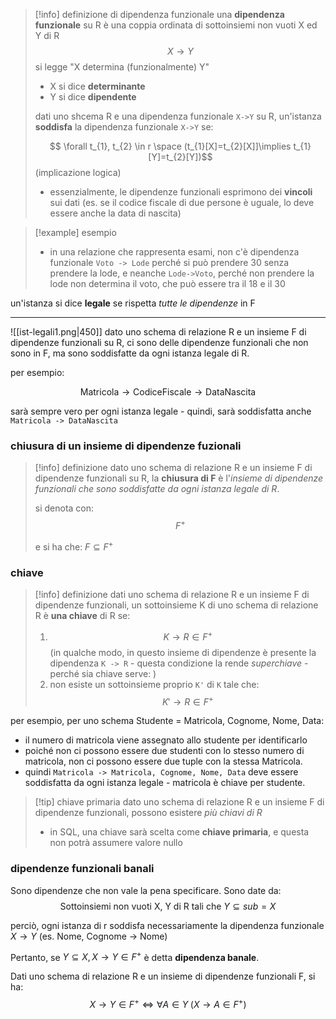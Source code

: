 >[!info] definizione di dipendenza funzionale
>una **dipendenza funzionale** su R è una coppia ordinata di sottoinsiemi non vuoti X ed Y di R
>$$X \to Y$$
>si legge "X determina (funzionalmente) Y"
>- X si dice **determinante**
>- Y si dice **dipendente**
>  
>  dati uno shcema R e una dipendenza funzionale `X->Y` su R, un'istanza **soddisfa** la dipendenza funzionale `X->Y` se:
>  
>$$ \forall t_{1}, t_{2} \in r \space (t_{1}[X]=t_{2}[X]]\implies t_{1}[Y]=t_{2}[Y])$$
>(implicazione logica)
>- essenzialmente, le dipendenze funzionali esprimono dei **vincoli** sui dati (es. se il codice fiscale di due persone è uguale, lo deve essere anche la data di nascita)

>[!example] esempio
>- in una relazione che rappresenta esami, non c'è dipendenza funzionale `Voto -> Lode` perché si può prendere 30 senza prendere la lode, e neanche `Lode->Voto`, perché non prendere la lode non determina il voto, che può essere tra il 18 e il 30

un'istanza si dice **legale** se rispetta *tutte le dipendenze* in F

---
 
![[ist-legali1.png|450]]
dato uno schema di relazione R e un insieme F di dipendenze funzionali su R, ci sono delle dipendenze funzionali che non sono in F, ma sono soddisfatte da ogni istanza legale di R.

per esempio:

$$\text{Matricola} \rightarrow \text{CodiceFiscale} \rightarrow \text{DataNascita} $$

sarà sempre vero per ogni istanza legale - quindi, sarà soddisfatta anche `Matricola -> DataNascita`
### chiusura di un insieme di dipendenze fuzionali

>[!info] definizione
>dato uno schema di relazione R e un insieme F di dipendenze funzionali su R,
>la **chiusura di F** è l'*insieme di dipendenze funzionali che sono soddisfatte da ogni istanza legale di R*.
> 
>si denota con:
>$$F^+$$
>
>e si ha che:  $F \subseteq F^+$

### chiave
>[!info] definizione
>dati uno schema di relazione R e un insieme F di dipendenze funzionali, un sottoinsieme K di uno schema di relazione R è **una chiave** di R se:
>1) $$ K \rightarrow R \in F^+$$
>(in qualche modo, in questo insieme di dipendenze è presente la dipendenza `K -> R` - questa condizione la rende *superchiave* -perché sia chiave serve: )
>2) non esiste un sottoinsieme proprio `K'` di `K` tale che:
>	$$K'\rightarrow R \in F^+$$

per esempio, per uno schema Studente = Matricola, Cognome, Nome, Data: 
- il numero di matricola viene assegnato allo studente per identificarlo  
- poiché non ci possono essere due studenti con lo stesso numero di matricola, non ci possono essere due tuple con la stessa Matricola. 
- quindi `Matricola -> Matricola, Cognome, Nome, Data` deve essere soddisfatta da ogni istanza legale - matricola è chiave per studente.

>[!tip] chiave primaria
>dato uno schema di relazione R e un insieme F di dipendenze funzionali, possono esistere *più chiavi di R*
>- in SQL, una chiave sarà scelta come **chiave primaria**, e questa non potrà assumere valore nullo


### dipendenze funzionali banali
Sono dipendenze che non vale la pena specificare.
Sono date da:
$$ \text{Sottoinsiemi non vuoti X, Y di R tali che } Y \subseteq sub=X$$

perciò, ogni istanza di r soddisfa necessariamente la dipendenza funzionale $X\to Y$
(es. Nome, Cognome -> Nome)

Pertanto, se $Y\subseteq X,\,X\to Y\in F^+$ è detta **dipendenza banale**.

Dati uno schema di relazione R e un insieme di dipendenze funzionali F, si ha:
$$X\rightarrow Y \in F^+ \iff \forall A \in Y\; (X\rightarrow A \in F^+)$$